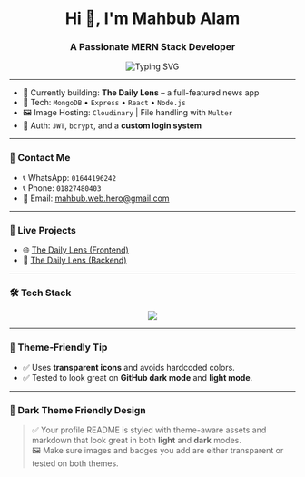 
<h1 align="center">Hi 👋, I'm Mahbub Alam</h1>
<h3 align="center">A Passionate MERN Stack Developer</h3>

<p align="center">
  <img src="https://readme-typing-svg.herokuapp.com?font=Fira+Code&weight=500&size=22&pause=1000&center=true&vCenter=true&color=27AE60&width=435&lines=Open+to+work;MERN+Stack+Developer;MongoDB+%7C+Express+%7C+React+%7C+Node.js" alt="Typing SVG" />
</p>

---

- 💼 Currently building: **The Daily Lens** – a full-featured news app  
- 🧰 Tech: `MongoDB` • `Express` • `React` • `Node.js`  
- 🖼️ Image Hosting: `Cloudinary` | File handling with `Multer`
- 🔐 Auth: `JWT`, `bcrypt`, and a **custom login system**

---

### 📱 Contact Me

- 📞 WhatsApp: `01644196242`
- 📞 Phone: `01827480403`
- 📧 Email: [mahbub.web.hero@gmail.com](mailto:mahbub.web.hero@gmail.com)

---

### 🚀 Live Projects

- 🌐 [The Daily Lens (Frontend)](https://cosmic-frangipane-73525a.netlify.app/)
- 🔗 [The Daily Lens (Backend)](https://daily-lens-server.vercel.app/)

---

### 🛠 Tech Stack

<p align="center">
  <img src="https://skillicons.dev/icons?i=html,css,js,react,nodejs,express,mongodb,tailwind,git,github,vscode" />
</p>

---

### 🌙 Theme-Friendly Tip

- ✅ Uses **transparent icons** and avoids hardcoded colors.
- ✅ Tested to look great on **GitHub dark mode** and **light mode**.


---

### 🌙 Dark Theme Friendly Design

> ✅ Your profile README is styled with theme-aware assets and markdown that look great in both **light** and **dark** modes.  
> 🖼️ Make sure images and badges you add are either transparent or tested on both themes.




